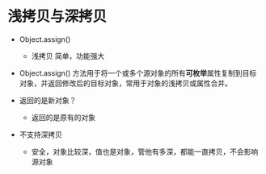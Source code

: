 # 浅拷贝与深拷贝

- Object.assign()
  - 浅拷贝 简单，功能强大


- Object.assign() 方法用于将一个或多个源对象的所有**可枚举**属性复制到目标对象，并返回修改后的目标对象，常用于对象的浅拷贝或属性合并。
- 返回的是新对象？
  - 返回的是原有的对象
- 不支持深拷贝
  - 安全，对象比较深，值也是对象，管他有多深，都能一直拷贝，不会影响源对象